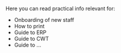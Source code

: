 Here you can read practical info relevant for:
* Onboarding of new staff
* How to print
* Guide to ERP
* Guide to CWT
* Guide to ...